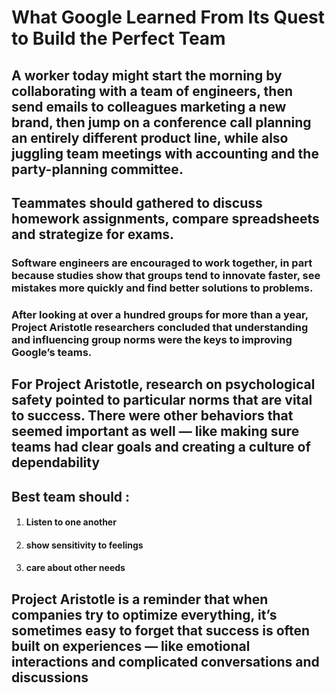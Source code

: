 # What Google Learned From Its Quest to Build the Perfect Team
## A worker today might start the morning by collaborating with a team of engineers, then send emails to colleagues marketing a new brand, then jump on a conference call planning an entirely different product line, while also juggling team meetings with accounting and the party-planning committee.
## Teammates should gathered to discuss homework assignments, compare spreadsheets and strategize for exams. 

### Software engineers are encouraged to work together, in part because studies show that groups tend to innovate faster, see mistakes more quickly and find better solutions to problems.


### After looking at over a hundred groups for more than a year, Project Aristotle researchers concluded that understanding and influencing group norms were the keys to improving Google’s teams.

## For Project Aristotle, research on psychological safety pointed to particular norms that are vital to success. There were other behaviors that seemed important as well — like making sure teams had clear goals and creating a culture of dependability

## Best team should : 
1. #### Listen to one another
2. #### show sensitivity to feelings 
3. #### care about other needs

## Project Aristotle is a reminder that when companies try to optimize everything, it’s sometimes easy to forget that success is often built on experiences — like emotional interactions and complicated conversations and discussions
